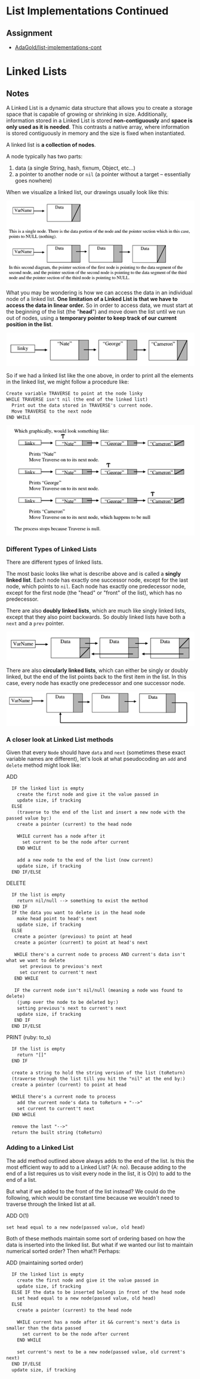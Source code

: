 # List Implementations Continued

## Assignment
+ [AdaGold/list-implementations-cont](https://github.com/AdaGold/list-implementations-cont)

# Linked Lists

## Notes
A Linked List is a dynamic data structure that allows you to create a storage space that is capable of growing or shrinking in size. Additionally, information stored in a Linked List is stored **non-contiguously** and **space is only used as it is needed**. This contrasts a native array, where information is stored contiguously in memory and the size is fixed when instantiated.

A linked list is **a collection of nodes**.

A node typically has two parts:
  1) data (a single String, hash, fixnum, Object, etc...)
  2) a pointer to another node or `nil` (a pointer without a target – essentially goes nowhere)

When we visualize a linked list, our drawings usually look like this:

![Visualization of Nodes](images/linked-list-nodes.png)

What you may be wondering is how we can access the data in an individual node of a linked list. **One limitation of a Linked List is that we have to access the data in linear order.** So in order to access data, we must start at the beginning of the list (the "**head**") and move down the list until we run out of nodes, using a **temporary pointer to keep track of our current position in the list**.

![Node traversal 1/2](images/node-traversal-1.png)

So if we had a linked list like the one above, in order to print all the elements in the linked list, we might follow a procedure like:

```
Create variable TRAVERSE to point at the node linky
WHILE TRAVERSE isn't nil (the end of the linked list)
  Print out the data stored in TRAVERSE's current node.
  Move TRAVERSE to the next node
END WHILE
```

![Node traversal 2/2](images/node-traversal-2.png)

### Different Types of Linked Lists
There are different types of linked lists.

The most basic looks like what is describe above and is called a **singly linked list**. Each node has exactly one successor node, except for the last node, which points to `nil`. Each node has exactly one predecessor node, except for the first node (the "head" or "front" of the list), which has no predecessor.

There are also **doubly linked lists**, which are much like singly linked lists, except that they also point backwards. So doubly linked lists have both a `next` and a `prev` pointer.

![Doubly Linked List](images/doubly-linked.png)

There are also **circularly linked lists**, which can either be singly or doubly linked, but the end of the list points back to the first item in the list. In this case, every node has exactly one predecessor and one successor node.

![Circular List](images/circular.png)

### A closer look at Linked List methods
Given that every `Node` should have `data` and `next` (sometimes these exact variable names are different), let's look at what pseudocoding an `add` and `delete` method might look like:

ADD
```
  IF the linked list is empty
    create the first node and give it the value passed in
    update size, if tracking
  ELSE
    (traverse to the end of the list and insert a new node with the passed value by:)
    create a pointer (current) to the head node

    WHILE current has a node after it
      set current to be the node after current
    END WHILE

    add a new node to the end of the list (now current)
    update size, if tracking
  END IF/ELSE
```

DELETE
```
  IF the list is empty
    return nil/null --> something to exist the method
  END IF
  IF the data you want to delete is in the head node
    make head point to head's next
    update size, if tracking
  ELSE
   create a pointer (previous) to point at head
   create a pointer (current) to point at head's next

   WHILE there's a current node to process AND current's data isn't what we want to delete
     set previous to previous's next
     set current to current't next
   END WHILE

   IF the current node isn't nil/null (meaning a node was found to delete)
    (jump over the node to be deleted by:)
    setting previous's next to current's next
    update size, if tracking
   END IF
  END IF/ELSE
```

PRINT (ruby: to_s)
```
  IF the list is empty
    return "[]"
  END IF

  create a string to hold the string version of the list (toReturn)
  (traverse through the list till you hit the "nil" at the end by:)
  create a pointer (current) to point at head

  WHILE there's a current node to process
    add the current node's data to toReturn + "-->"
    set current to current't next
  END WHILE

  remove the last "-->"
  return the built string (toReturn)
```

### Adding to a Linked List

The add method outlined above always adds to the end of the list. Is this the most efficient way to add to a Linked List? (A: no). Because adding to the end of a list requires us to visit every node in the list, it is O(n) to add to the end of a list.

But what if we added to the front of the list instead? We could do the following, which would be constant time because we wouldn't need to traverse through the linked list at all.

ADD O(1)
```
set head equal to a new node(passed value, old head)
```

Both of these methods maintain some sort of ordering based on how the data is inserted into the linked list. But what if we wanted our list to maintain numerical sorted order? Then what?! Perhaps:

ADD (maintaining sorted order)
```
  IF the linked list is empty
    create the first node and give it the value passed in
    update size, if tracking
  ELSE IF the data to be inserted belongs in front of the head node
    set head equal to a new node(passed value, old head)
  ELSE
    create a pointer (current) to the head node

    WHILE current has a node after it && current's next's data is smaller than the data passed
      set current to be the node after current
    END WHILE

    set current's next to be a new node(passed value, old current's next)
  END IF/ELSE
  update size, if tracking
```

